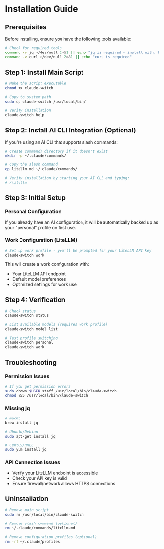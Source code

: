 # Installation Guide

## Prerequisites

Before installing, ensure you have the following tools available:

```bash
# Check for required tools
command -v jq >/dev/null 2>&1 || echo "jq is required - install with: brew install jq"
command -v curl >/dev/null 2>&1 || echo "curl is required"
```

## Step 1: Install Main Script

```bash
# Make the script executable
chmod +x claude-switch

# Copy to system path
sudo cp claude-switch /usr/local/bin/

# Verify installation
claude-switch help
```

## Step 2: Install AI CLI Integration (Optional)

If you're using an AI CLI that supports slash commands:

```bash
# Create commands directory if it doesn't exist
mkdir -p ~/.claude/commands/

# Copy the slash command
cp litellm.md ~/.claude/commands/

# Verify installation by starting your AI CLI and typing:
# /litellm
```

## Step 3: Initial Setup

### Personal Configuration

If you already have an AI configuration, it will be automatically backed up as your "personal" profile on first use.

### Work Configuration (LiteLLM)

```bash
# Set up work profile - you'll be prompted for your LiteLLM API key
claude-switch work
```

This will create a work configuration with:
- Your LiteLLM API endpoint
- Default model preferences
- Optimized settings for work use

## Step 4: Verification

```bash
# Check status
claude-switch status

# List available models (requires work profile)
claude-switch model list

# Test profile switching
claude-switch personal
claude-switch work
```

## Troubleshooting

### Permission Issues
```bash
# If you get permission errors
sudo chown $USER:staff /usr/local/bin/claude-switch
chmod 755 /usr/local/bin/claude-switch
```

### Missing jq
```bash
# macOS
brew install jq

# Ubuntu/Debian
sudo apt-get install jq

# CentOS/RHEL
sudo yum install jq
```

### API Connection Issues
- Verify your LiteLLM endpoint is accessible
- Check your API key is valid
- Ensure firewall/network allows HTTPS connections

## Uninstallation

```bash
# Remove main script
sudo rm /usr/local/bin/claude-switch

# Remove slash command (optional)
rm ~/.claude/commands/litellm.md

# Remove configuration profiles (optional)
rm -rf ~/.claude/profiles
```